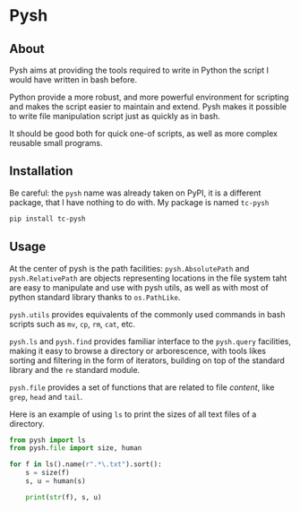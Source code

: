 # Pysh

## About

Pysh aims at providing the tools required to write in Python the script I would have written in bash before.

Python provide a more robust, and more powerful environment for scripting and makes the script easier to maintain and extend.
Pysh makes it possible to write file manipulation script just as quickly as in bash.

It should be good both for quick one-of scripts, as well as more complex reusable small programs.

## Installation

Be careful: the `pysh` name was already taken on PyPI, it is a different package, that I have nothing to do with.
My package is named `tc-pysh`

```sh
pip install tc-pysh
```

## Usage

At the center of pysh is the path facilities: `pysh.AbsolutePath` and `pysh.RelativePath` are objects representing locations in the file system taht are easy to manipulate and use with pysh utils, as well as with most of python standard library thanks to `os.PathLike`.

`pysh.utils` provides equivalents of the commonly used commands in bash scripts such as `mv`, `cp`, `rm`, `cat`, etc.

`pysh.ls` and `pysh.find` provides familiar interface to the `pysh.query` facilities, making it easy to browse a directory or arborescence, with tools likes sorting and filtering in the form of iterators, building on top of the standard library and the `re` standard module.

`pysh.file` provides a set of functions that are related to file *content*, like `grep`, `head` and `tail`.

Here is an example of using `ls` to print the sizes of all text files of a directory.
```python
from pysh import ls
from pysh.file import size, human

for f in ls().name(r".*\.txt").sort():
    s = size(f) 
    s, u = human(s)

    print(str(f), s, u)
```
